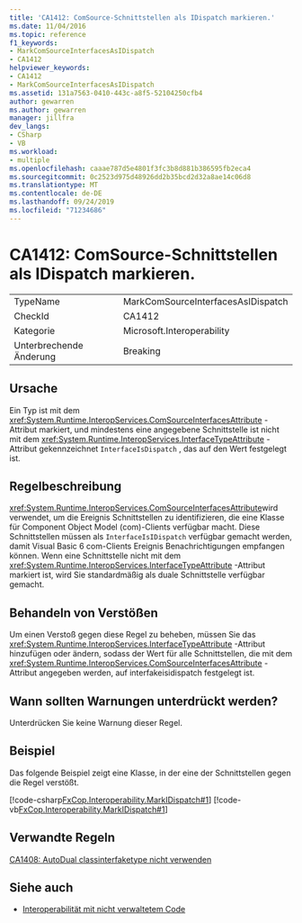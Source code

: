 ```yaml
---
title: 'CA1412: ComSource-Schnittstellen als IDispatch markieren.'
ms.date: 11/04/2016
ms.topic: reference
f1_keywords:
- MarkComSourceInterfacesAsIDispatch
- CA1412
helpviewer_keywords:
- CA1412
- MarkComSourceInterfacesAsIDispatch
ms.assetid: 131a7563-0410-443c-a8f5-52104250cfb4
author: gewarren
ms.author: gewarren
manager: jillfra
dev_langs:
- CSharp
- VB
ms.workload:
- multiple
ms.openlocfilehash: caaae787d5e4801f3fc3b8d881b386595fb2eca4
ms.sourcegitcommit: 0c2523d975d48926dd2b35bcd2d32a8ae14c06d8
ms.translationtype: MT
ms.contentlocale: de-DE
ms.lasthandoff: 09/24/2019
ms.locfileid: "71234686"
---
```

# <a name="ca1412-mark-comsource-interfaces-as-idispatch"></a>CA1412: ComSource-Schnittstellen als IDispatch markieren.

|||
|-|-|
|TypeName|MarkComSourceInterfacesAsIDispatch|
|CheckId|CA1412|
|Kategorie|Microsoft.Interoperability|
|Unterbrechende Änderung|Breaking|

## <a name="cause"></a>Ursache

Ein Typ ist mit dem <xref:System.Runtime.InteropServices.ComSourceInterfacesAttribute> -Attribut markiert, und mindestens eine angegebene Schnittstelle ist nicht mit dem <xref:System.Runtime.InteropServices.InterfaceTypeAttribute> -Attribut gekennzeichnet `InterfaceIsDispatch` , das auf den Wert festgelegt ist.

## <a name="rule-description"></a>Regelbeschreibung

<xref:System.Runtime.InteropServices.ComSourceInterfacesAttribute>wird verwendet, um die Ereignis Schnittstellen zu identifizieren, die eine Klasse für Component Object Model (com)-Clients verfügbar macht. Diese Schnittstellen müssen als `InterfaceIsIDispatch` verfügbar gemacht werden, damit Visual Basic 6 com-Clients Ereignis Benachrichtigungen empfangen können. Wenn eine Schnittstelle nicht mit dem <xref:System.Runtime.InteropServices.InterfaceTypeAttribute> -Attribut markiert ist, wird Sie standardmäßig als duale Schnittstelle verfügbar gemacht.

## <a name="how-to-fix-violations"></a>Behandeln von Verstößen

Um einen Verstoß gegen diese Regel zu beheben, müssen Sie das <xref:System.Runtime.InteropServices.InterfaceTypeAttribute> -Attribut hinzufügen oder ändern, sodass der Wert für alle Schnittstellen, die mit dem <xref:System.Runtime.InteropServices.ComSourceInterfacesAttribute> -Attribut angegeben werden, auf interfakeisidispatch festgelegt ist.

## <a name="when-to-suppress-warnings"></a>Wann sollten Warnungen unterdrückt werden?

Unterdrücken Sie keine Warnung dieser Regel.

## <a name="example"></a>Beispiel

Das folgende Beispiel zeigt eine Klasse, in der eine der Schnittstellen gegen die Regel verstößt.

[!code-csharp[FxCop.Interoperability.MarkIDispatch#1](../code-quality/codesnippet/CSharp/ca1412-mark-comsource-interfaces-as-idispatch_1.cs)]
[!code-vb[FxCop.Interoperability.MarkIDispatch#1](../code-quality/codesnippet/VisualBasic/ca1412-mark-comsource-interfaces-as-idispatch_1.vb)]

## <a name="related-rules"></a>Verwandte Regeln

[CA1408: AutoDual classinterfaketype nicht verwenden](../code-quality/ca1408-do-not-use-autodual-classinterfacetype.md)

## <a name="see-also"></a>Siehe auch

- [Interoperabilität mit nicht verwaltetem Code](/dotnet/framework/interop/index)